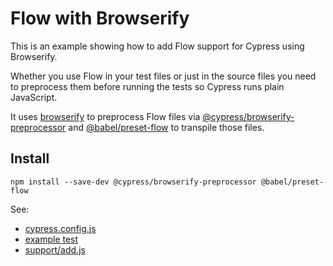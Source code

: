 # Flow with Browserify

This is an example showing how to add Flow support for Cypress using Browserify.

Whether you use Flow in your test files or just in the source files you need to preprocess them before running the tests so Cypress runs plain JavaScript.

It uses [browserify](http://browserify.org/) to preprocess Flow files
via [@cypress/browserify-preprocessor](https://github.com/cypress-io/cypress-browserify-preprocessor)
and [@babel/preset-flow](https://github.com/babel/babel/tree/master/packages/babel-preset-flow) to transpile those files.

## Install
`npm install --save-dev @cypress/browserify-preprocessor @babel/preset-flow`

See:
- [cypress.config.js](cypress.config.js)
- [example test](cypress/integration/spec.js)
- [support/add.js](cypress/support/add.js)

